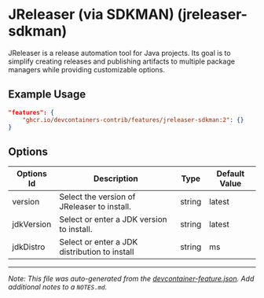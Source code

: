 
# JReleaser (via SDKMAN) (jreleaser-sdkman)

JReleaser is a release automation tool for Java projects. Its goal is to
simplify creating releases and publishing artifacts to multiple package managers
while providing customizable options.

## Example Usage

```json
"features": {
    "ghcr.io/devcontainers-contrib/features/jreleaser-sdkman:2": {}
}
```

## Options

| Options Id | Description | Type | Default Value |
|-----|-----|-----|-----|
| version | Select the version of JReleaser to install. | string | latest |
| jdkVersion | Select or enter a JDK version to install. | string | latest |
| jdkDistro | Select or enter a JDK distribution to install | string | ms |



---

_Note: This file was auto-generated from the [devcontainer-feature.json](https://github.com/devcontainers-contrib/features/blob/main/src/jreleaser-sdkman/devcontainer-feature.json).  Add additional notes to a `NOTES.md`._
